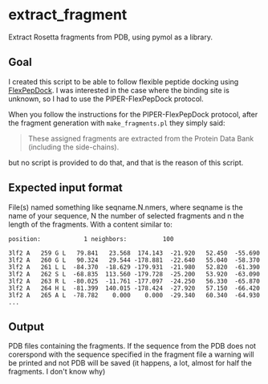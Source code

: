# extract_fragment
Extract Rosetta fragments from PDB, using pymol as a library.

## Goal
I created this script to be able to follow flexible peptide docking using [FlexPepDock](https://www.rosettacommons.org/docs/latest/application_documentation/docking/flex-pep-dock). I was interested in the case where the binding site is unknown, so I had to use the PIPER-FlexPepDock protocol.

When you follow the instructions for the PIPER-FlexPepDock protocol, after the fragment generation with `make_fragments.pl` they simply said:

> These assigned fragments are extracted from the Protein Data Bank (including the side-chains).

but no script is provided to do that, and that is the reason of this script.

## Expected input format
File(s) named something like seqname.N.nmers, where seqname is the name of your sequence, N the number of selected fragments and n the length of the fragments.
With a content similar to:

```
position:            1 neighbors:          100

3lf2 A   259 G L   79.841   23.568  174.143  -21.920   52.450  -55.690
3lf2 A   260 G L   90.324   29.544 -178.881  -22.640   55.040  -58.370
3lf2 A   261 L L  -84.370  -18.629 -179.931  -21.980   52.820  -61.390
3lf2 A   262 S L  -68.835  113.560 -179.728  -25.200   53.920  -63.090
3lf2 A   263 R L  -80.025  -11.761 -177.097  -24.250   56.330  -65.870
3lf2 A   264 H L  -81.399  140.015 -178.424  -27.920   57.150  -66.420
3lf2 A   265 A L  -78.782    0.000    0.000  -29.340   60.340  -64.930
...
```

## Output
PDB files containing the fragments. If the sequence from the PDB does not corerspond with the sequence specified in the fragment file a warning will be printed and not PDB will be saved (it happens, a lot, almost for half the fragments. I don't know why)

